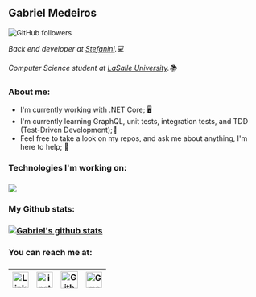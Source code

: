 ## Gabriel Medeiros

![GitHub followers](https://img.shields.io/github/followers/medeiros13?style=social)

<p><em>Back end developer at <a href="https://stefanini.com/en">Stefanini</a>.💻</em></p>
<p><em>Computer Science student at <a href="https://www.unilasalle.edu.br/canoas">LaSalle University</a>.📚</em></p>
<h3>About me:</h3>

* I'm currently working with .NET Core; 🖥️
* I'm currently learning GraphQL, unit tests, integration tests, and TDD (Test-Driven Development);📝
* Feel free to take a look on my repos, and ask me about anything, I'm here to help; 💬

<h3>Technologies I'm working on:<h3>
  
<a href="https://github.com/medeiros13">
  <img align="center" src="https://github-readme-stats.vercel.app/api/top-langs/?username=medeiros13&theme=dark&hide=PHP,CSS,Hack" />
</a>

<h3>My Github stats:<h3>
  
<a href="https://github.com/medeiros13">
 <img align="center" src="https://github-readme-stats.vercel.app/api?username=medeiros13&show_icons=true&theme=dark&count_private=true" alt="Gabriel's github stats"/>
</a>

<h3>You can reach me at:<h3>
  
| [<img src="https://github.com/TheDudeThatCode/TheDudeThatCode/blob/master/Assets/Linkedin.svg" alt="Linkedin Logo" width="32">](https://in.linkedin.com/in/gabriel-medeiros-b68285149) | [<img src="https://github.com/TheDudeThatCode/TheDudeThatCode/blob/master/Assets/Instagram.svg" alt="instagram logo" width="32">](https://www.instagram.com/medeirinhoss/)| [<img src="https://cdn.svgporn.com/logos/github-icon.svg" alt="Github logo" width="34">](https://github.com/medeiros13) | [<img src="https://github.com/TheDudeThatCode/TheDudeThatCode/blob/master/Assets/Gmail.svg" alt="Gmail logo" height="32">](mailto:gabrielmedeiros13122000@gmail.com)
|:---:|:---:|:---:|:---:|
